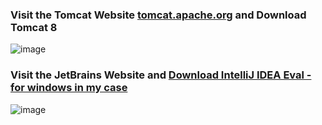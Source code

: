 ### Visit the Tomcat Website [tomcat.apache.org](https://tomcat.apache.org/) and Download Tomcat 8

![image](https://user-images.githubusercontent.com/22680176/27458521-b686c5d8-5766-11e7-8d62-cf9ca5e6eaa7.png)

### Visit the JetBrains Website and [Download IntelliJ IDEA Eval - for windows in my case](https://www.jetbrains.com/idea/download/#section=windows)

![image](https://user-images.githubusercontent.com/22680176/27458859-65b38d74-5768-11e7-8803-4aff595c5610.png)

